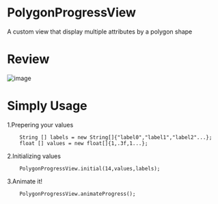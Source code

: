 # PolygonProgressView
A custom view that display multiple attributes by a polygon shape

# Review
![image](https://github.com/TacticalTwerking/PolygonProgressView/blob/master/art/screenrecorder.20190916130848_5.gif)

# Simply Usage

1.Prepering your values

        String [] labels = new String[]{"label0","label1","label2"...};
        float [] values = new float[]{1,.3f,1...};
2.Initializing values

        PolygonProgressView.initial(14,values,labels);
3.Animate it!

        PolygonProgressView.animateProgress();
